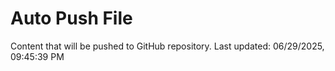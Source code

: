 # Auto Push File

Content that will be pushed to GitHub repository.
Last updated: 06/29/2025, 09:45:39 PM